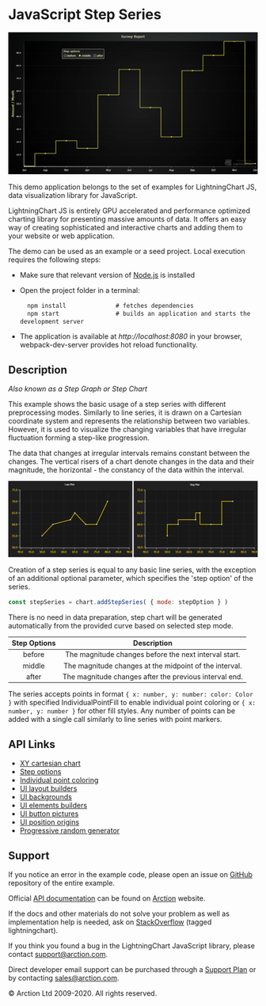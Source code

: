# JavaScript Step Series

![JavaScript Step Series](stepPlot.png)

This demo application belongs to the set of examples for LightningChart JS, data visualization library for JavaScript.

LightningChart JS is entirely GPU accelerated and performance optimized charting library for presenting massive amounts of data. It offers an easy way of creating sophisticated and interactive charts and adding them to your website or web application.

The demo can be used as an example or a seed project. Local execution requires the following steps:

- Make sure that relevant version of [Node.js](https://nodejs.org/en/download/) is installed
- Open the project folder in a terminal:

        npm install              # fetches dependencies
        npm start                # builds an application and starts the development server

- The application is available at *http://localhost:8080* in your browser, webpack-dev-server provides hot reload functionality.


## Description

*Also known as a Step Graph or Step Chart*

This example shows the basic usage of a step series with different preprocessing modes. Similarly to line series, it is drawn on a Cartesian coordinate system and represents the relationship between two variables. However, it is used to visualize the changing variables that have irregular fluctuation forming a step-like progression.

The data that changes at irregular intervals remains constant between the changes. The vertical risers of a chart denote changes in the data and their magnitude, the horizontal - the constancy of the data within the interval.

![](./assets/comparison.png "Line Chart vs. Step Chart")

Creation of a step series is equal to any basic line series, with the exception of an additional optional parameter, which specifies the 'step option' of the series.

```javascript
const stepSeries = chart.addStepSeries( { mode: stepOption } )
```
There is no need in data preparation, step chart will be generated automatically from the provided curve based on selected step mode.

| Step Options  | Description                                             |
| :-----------: | :-----------------------------------------------------: |
| before        | The magnitude changes before the next interval start.   |
| middle        | The magnitude changes at the midpoint of the interval.  |
| after         | The magnitude changes after the previous interval end.  |

The series accepts points in format `{ x: number, y: number: color: Color }` with specified IndividualPointFill to enable individual point coloring or `{ x: number, y: number }` for other fill styles. Any number of points can be added with a single call similarly to line series with point markers.


## API Links

* [XY cartesian chart]
* [Step options]
* [Individual point coloring]
* [UI layout builders]
* [UI backgrounds]
* [UI elements builders]
* [UI button pictures]
* [UI position origins]
* [Progressive random generator]


## Support

If you notice an error in the example code, please open an issue on [GitHub][0] repository of the entire example.

Official [API documentation][1] can be found on [Arction][2] website.

If the docs and other materials do not solve your problem as well as implementation help is needed, ask on [StackOverflow][3] (tagged lightningchart).

If you think you found a bug in the LightningChart JavaScript library, please contact support@arction.com.

Direct developer email support can be purchased through a [Support Plan][4] or by contacting sales@arction.com.

[0]: https://github.com/Arction/
[1]: https://www.arction.com/lightningchart-js-api-documentation/
[2]: https://www.arction.com
[3]: https://stackoverflow.com/questions/tagged/lightningchart
[4]: https://www.arction.com/support-services/

© Arction Ltd 2009-2020. All rights reserved.


[XY cartesian chart]: https://www.arction.com/lightningchart-js-api-documentation/v3.4.0/classes/chartxy.html
[Step options]: https://www.arction.com/lightningchart-js-api-documentation/v3.4.0/enums/stepoptions.html
[Individual point coloring]: https://www.arction.com/lightningchart-js-api-documentation/v3.4.0/classes/individualpointfill.html
[UI layout builders]: https://www.arction.com/lightningchart-js-api-documentation/v3.4.0/globals.html#uilayoutbuilders
[UI backgrounds]: https://www.arction.com/lightningchart-js-api-documentation/v3.4.0/globals.html#uibackgrounds
[UI elements builders]: https://www.arction.com/lightningchart-js-api-documentation/v3.4.0/globals.html#uielementbuilders
[UI button pictures]: https://www.arction.com/lightningchart-js-api-documentation/v3.4.0/globals.html#uibuttonpictures
[UI position origins]: https://www.arction.com/lightningchart-js-api-documentation/v3.4.0/globals.html#uiorigins
[Progressive random generator]: https://arction.github.io/xydata/classes/progressiverandomgenerator.html

